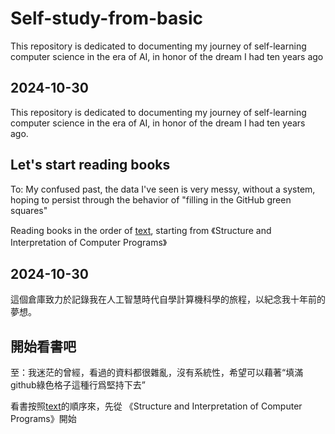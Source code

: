 # Self-study-from-basic
This repository is dedicated to documenting my journey of self-learning computer science in the era of AI, in honor of the dream I had ten years ago


## 2024-10-30
This repository is dedicated to documenting my journey of self-learning computer science in the era of AI, in honor of the dream I had ten years ago.


## Let's start reading books
To: My confused past, the data I've seen is very messy, without a system, hoping to persist through the behavior of "filling in the GitHub green squares"

Reading books in the order of [text](https://teachyourselfcs.com/), starting from
《Structure and Interpretation of Computer Programs》

## 2024-10-30
這個倉庫致力於記錄我在人工智慧時代自學計算機科學的旅程，以紀念我十年前的夢想。


## 開始看書吧
至：我迷茫的曾經，看過的資料都很雜亂，沒有系統性，希望可以藉著“填滿github綠色格子這種行爲堅持下去”

看書按照[text](https://teachyourselfcs.com/)的順序來，先從
《Structure and Interpretation of Computer Programs》開始


